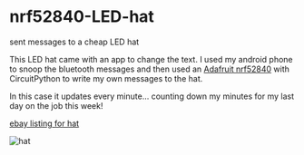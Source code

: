 # nrf52840-LED-hat
sent messages to a cheap LED hat

This LED hat came with an app to change the text. I used my android phone to snoop the bluetooth messages and then used an [Adafruit nrf52840](https://www.adafruit.com/product/4062) with CircuitPython to write my own messages to the hat.  

In this case it updates every minute... counting down my minutes for my last day on the job this week!


[ebay listing for hat](https://www.ebay.com/itm/LED-Message-Hat-Original-Quality-Create-Your-Own-Text/264361690698)

![hat](https://github.com/hydronics2/nrf52840-LED-hat/blob/master/led_hat.jpg)



